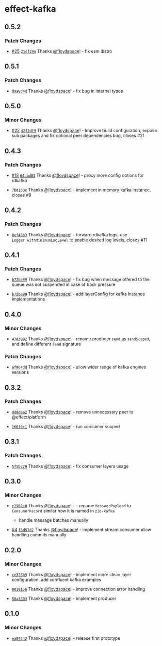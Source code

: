 # effect-kafka

## 0.5.2

### Patch Changes

- [#25](https://github.com/floydspace/effect-kafka/pull/25) [`21df29a`](https://github.com/floydspace/effect-kafka/commit/21df29a96e301f3eae740b3b3c8a0cc6a8af5a82) Thanks [@floydspace](https://github.com/floydspace)! - fix esm distro

## 0.5.1

### Patch Changes

- [`d9a8d4d`](https://github.com/floydspace/effect-kafka/commit/d9a8d4d78bb87d6df0c14c8df26bac7ddaf75e22) Thanks [@floydspace](https://github.com/floydspace)! - fix bug in internal types

## 0.5.0

### Minor Changes

- [#22](https://github.com/floydspace/effect-kafka/pull/22) [`42f2df9`](https://github.com/floydspace/effect-kafka/commit/42f2df9a7338ec1e9f90a429eb9a4349e8a77dd5) Thanks [@floydspace](https://github.com/floydspace)! - Improve build configuration, expose sub packages and fix optional peer dependencies bug, closes #21

## 0.4.3

### Patch Changes

- [#18](https://github.com/floydspace/effect-kafka/pull/18) [`64bbd83`](https://github.com/floydspace/effect-kafka/commit/64bbd831db69692e5ed765340766cef6b01f518b) Thanks [@floydspace](https://github.com/floydspace)! - proxy more config options for rdkafka

- [`7bd1b0c`](https://github.com/floydspace/effect-kafka/commit/7bd1b0ce1e6b018a0bfe7e5afda0dc42b9b8ef50) Thanks [@floydspace](https://github.com/floydspace)! - implement in memory kafka instance, closes #9

## 0.4.2

### Patch Changes

- [`0ef48b3`](https://github.com/floydspace/effect-kafka/commit/0ef48b3e299e340b266d2bc4961c3c4bc232c2dd) Thanks [@floydspace](https://github.com/floydspace)! - forward rdkafka logs, use `Logger.withMinimumLogLevel` to enable desired log levels, closes #11

## 0.4.1

### Patch Changes

- [`b72be89`](https://github.com/floydspace/effect-kafka/commit/b72be89bcb82b83614afcae7743eb4bbbb5b674b) Thanks [@floydspace](https://github.com/floydspace)! - fix bug when message offered to the queue was not suspended in case of back pressure

- [`b72be89`](https://github.com/floydspace/effect-kafka/commit/b72be89bcb82b83614afcae7743eb4bbbb5b674b) Thanks [@floydspace](https://github.com/floydspace)! - add layerConfig for kafka instance implementations

## 0.4.0

### Minor Changes

- [`4783992`](https://github.com/floydspace/effect-kafka/commit/4783992fdbea657d6ab061604979c733a8845d74) Thanks [@floydspace](https://github.com/floydspace)! - rename producer `send` as `sendScoped`, and define different `send` signature

### Patch Changes

- [`af964dd`](https://github.com/floydspace/effect-kafka/commit/af964dd81a6eb1c6766145d497d2990834f78481) Thanks [@floydspace](https://github.com/floydspace)! - allow wider range of kafka engines versions

## 0.3.2

### Patch Changes

- [`dd8dea2`](https://github.com/floydspace/effect-kafka/commit/dd8dea249469c480bfbbd3c58e6b73000933802b) Thanks [@floydspace](https://github.com/floydspace)! - remove unnecessary peer to @effect/platform

- [`16610c1`](https://github.com/floydspace/effect-kafka/commit/16610c11b61241917dea9042b99c818b556dbed0) Thanks [@floydspace](https://github.com/floydspace)! - run consumer scoped

## 0.3.1

### Patch Changes

- [`5f5b329`](https://github.com/floydspace/effect-kafka/commit/5f5b329b91c801e826c60d549816ba0769573d47) Thanks [@floydspace](https://github.com/floydspace)! - fix consumer layers usage

## 0.3.0

### Minor Changes

- [`c2902e0`](https://github.com/floydspace/effect-kafka/commit/c2902e0ba0723331346169454f45b3541c8d6276) Thanks [@floydspace](https://github.com/floydspace)! - - rename `MessagePayload` to `ConsumerRecord` similar how it is named in `zio-kafka`

  - handle message batches manually

- [#4](https://github.com/floydspace/effect-kafka/pull/4) [`f5d97d2`](https://github.com/floydspace/effect-kafka/commit/f5d97d2a843ca450ffef6d679b213c8addf70459) Thanks [@floydspace](https://github.com/floydspace)! - implement stream consumer
  allow handling commits manually

## 0.2.0

### Minor Changes

- [`ce326b9`](https://github.com/floydspace/effect-kafka/commit/ce326b97b94f44fdb4c8d2ba1d906ab601b2f914) Thanks [@floydspace](https://github.com/floydspace)! - implement more clean layer configuration, add confluent kafka examples

- [`801815b`](https://github.com/floydspace/effect-kafka/commit/801815be2798145faf3c63c06260d448b0994893) Thanks [@floydspace](https://github.com/floydspace)! - improve connection error handling

- [`58a3803`](https://github.com/floydspace/effect-kafka/commit/58a3803cd6e2e449e5f31d7285868fbbb94a5b7c) Thanks [@floydspace](https://github.com/floydspace)! - implement producer

## 0.1.0

### Minor Changes

- [`ea84542`](https://github.com/floydspace/effect-kafka/commit/ea84542b10f7a2b518e21361887c146a7e3cf3e2) Thanks [@floydspace](https://github.com/floydspace)! - release first prototype
